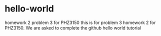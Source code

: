 # hello-world
homework 2 problem 3 for PHZ3150
this is for problem 3 homework 2 for PHZ3150.
We are asked to complete the github hello world tutorial
